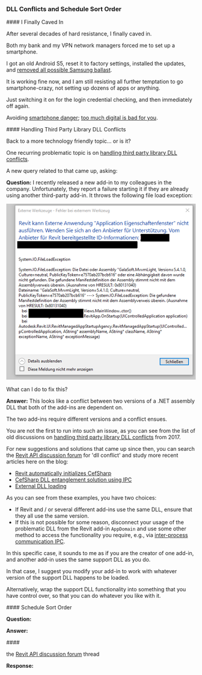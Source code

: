 <head>
<meta http-equiv="Content-Type" content="text/html; charset=utf-8">
<link rel="stylesheet" type="text/css" href="bc.css">
<script src="https://cdn.rawgit.com/google/code-prettify/master/loader/run_prettify.js" type="text/javascript"></script>
<script async src="https://platform.twitter.com/widgets.js" charset="utf-8"></script>
</head>

<!---

- Fair59 presents a very comprehensive and well explained solution to
  [Replicate Graphical Column Schedule Sort Order with C#]
  https://forums.autodesk.com/t5/revit-api-forum/replicate-graphical-column-schedule-sort-order-with-c/m-p/9105470
  by implementing a custom ColumnMarkComparer class implementing IComparer<FamilyInstance>
  I very strongly expect that you can implement something similar to solve your issue as well.
  [Sort Scheduled Elements base on it's Sort/Group Fields to be export in Excel]
  https://forums.autodesk.com/t5/revit-api-forum/sort-scheduled-elements-base-on-it-s-sort-group-fields-to-be/m-p/9142870

- 15913252 [Contradiction between shared dependencies used by Revit plugins]
  [Handling Third Party Library DLL Conflicts](https://thebuildingcoder.typepad.com/blog/2017/06/handling-third-party-library-dll-conflicts.html)

twitter:

 the #RevitAPI @AutodeskForge @AutodeskRevit #bim #DynamoBim #ForgeDevCon 

&ndash; 
...

linkedin:


#bim #DynamoBim #ForgeDevCon #Revit #API #IFC #SDK #AI #VisualStudio #Autodesk #AEC #adsk

the [Revit API discussion forum](http://forums.autodesk.com/t5/revit-api-forum/bd-p/160) thread

<p style="font-size: 80%; font-style:italic"></p>

-->

### DLL Conflicts and Schedule Sort Order


####<a name="2"></a> I Finally Caved In

After several decades of hard resistance, I finally caved in.

Both my bank and my VPN network managers forced me to set up a smartphone.

I got an old Android S5, reset it to factory settings, installed the updates, and [removed all possible Samsung ballast](https://www.guidingtech.com/29921/remove-samsung-galaxy-s5).

It is working fine now, and I am still resisting all further temptation to go smartphone-crazy, not setting up dozens of apps or anything.
 
Just switching it on for the login credential checking, and then immediately off again.

Avoiding [smartphone danger](https://duckduckgo.com/?q=smartphone+danger);
[too much digital is bad for you](https://duckduckgo.com/?q=Too+much+digital+is+bad+for+you).


####<a name="3"></a> Handling Third Party Library DLL Conflicts

Back to a more technology friendly topic... or is it?

One recurring problematic topic is
on [handling third party library DLL conflicts](https://thebuildingcoder.typepad.com/blog/2017/06/handling-third-party-library-dll-conflicts.html).

A new query related to that came up, asking:

**Question:** I recently released a new add-in to my colleagues in the company.
Unfortunately, they report a failure starting it if they are already using another third-party add-in.
It throws the following file load exception:

<center>
<img src="img/fileloadexception_mvvmlight.png" alt="File load exception" width="553">
</center>

What can I do to fix this?

**Answer:** This looks like a conflict between two versions of a .NET assembly DLL that both of the add-ins are dependent on.

The two add-ins require different versions and a conflict ensues.

You are not the first to run into such an issue, as you can see from the list of old discussions 
on [handling third party library DLL conflicts](https://thebuildingcoder.typepad.com/blog/2017/06/handling-third-party-library-dll-conflicts.html) from 2017.

For new suggestions and solutions that came up since then, you can search
the [Revit API discussion forum](https://forums.autodesk.com/t5/revit-api-forum/bd-p/160) for
'dll conflict' and study more recent articles here on the blog:

- [Revit automatically initializes CefSharp](#https://thebuildingcoder.typepad.com/blog/2019/04/whats-new-in-the-revit-2020-api.html#4.1.1)
- [CefSharp DLL entanglement solution using IPC](#https://thebuildingcoder.typepad.com/blog/2019/04/set-floor-level-and-use-ipc-for-disentanglement.html#4)
- [External DLL loading](#https://thebuildingcoder.typepad.com/blog/2019/09/extensible-storage-external-event-dll-and-pipe-face.html#4)

As you can see from these examples, you have two choices:

- If Revit and / or several different add-ins use the same DLL, ensure that they all use the same version.
- If this is not possible for some reason, disconnect your usage of the problematic DLL from the Revit add-in `AppDomain` and use some other method to access the functionality you require, e.g., via [inter-process communication IPC](https://en.wikipedia.org/wiki/Inter-process_communication).

In this specific case, it sounds to me as if you are the creator of one add-in, and another add-in uses the same support DLL as you do.

In that case, I suggest you modify your add-in to work with whatever version of the support DLL happens to be loaded.

Alternatively, wrap the support DLL functionality into something that you have control over, so that you can do whatever you like with it.


####<a name="3"></a> Schedule Sort Order

**Question:**

**Answer:** 



####<a name="4"></a> 

the [Revit API discussion forum](http://forums.autodesk.com/t5/revit-api-forum/bd-p/160) thread


**Response:** 

<pre class="code">

</pre>



